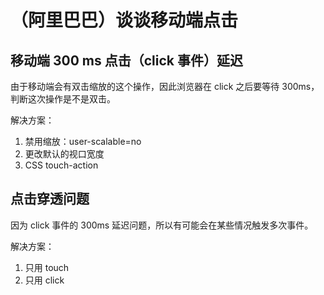 # （阿里巴巴）谈谈移动端点击

## 移动端 300 ms 点击（click 事件）延迟

由于移动端会有双击缩放的这个操作，因此浏览器在 click 之后要等待 300ms，判断这次操作是不是双击。

解决方案：
  1. 禁用缩放：user-scalable=no
  2. 更改默认的视口宽度
  3. CSS touch-action

## 点击穿透问题

因为 click 事件的 300ms 延迟问题，所以有可能会在某些情况触发多次事件。

解决方案：

1. 只用 touch
2. 只用 click